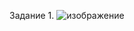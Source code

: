 Задание 1.
![изображение](https://user-images.githubusercontent.com/60341565/177195733-b86caf17-25c8-40d0-bfae-eead9acc550a.png)
